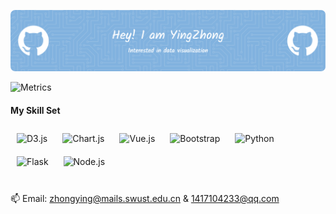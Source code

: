 ![name](https://github.com/zzhongying/zzhongying/blob/692e836142bec33194992c1e2e576dcc474e341a/img/github-header-image.png)

![Metrics](https://metrics.lecoq.io/zzhongying?template=classic&base.indepth=false&config.timezone=Asia%2FShanghai)

<h4> My Skill Set </h4>
<!-- <img src="https://github.com/zzhongying/zzhongying/blob/4b70b5c07815a90f96d716458332016793ad4bdc/img/skill1.png" height="25" /> -->
<div align="left">  
<!-- <img style="margin: 10px" src="https://profilinator.rishav.dev/skills-assets/html5-original-wordmark.svg" alt="HTML5" height="50" />  
<img style="margin: 10px" src="https://profilinator.rishav.dev/skills-assets/css3-original-wordmark.svg" alt="CSS3" height="50" />   -->
<img style="margin: 10px" src="https://profilinator.rishav.dev/skills-assets/d3.png" alt="D3.js" height="50" />  
<img style="margin: 10px" src="https://profilinator.rishav.dev/skills-assets/logo-title.svg" alt="Chart.js" height="50" />  
<img style="margin: 10px" src="https://profilinator.rishav.dev/skills-assets/vuejs-original-wordmark.svg" alt="Vue.js" height="50" />  
<img style="margin: 10px" src="https://profilinator.rishav.dev/skills-assets/bootstrap-plain.svg" alt="Bootstrap" height="50" />  
<img style="margin: 10px" src="https://profilinator.rishav.dev/skills-assets/python-original.svg" alt="Python" height="50" />  
<img style="margin: 10px" src="https://profilinator.rishav.dev/skills-assets/flask.png" alt="Flask" height="50" />  
<img style="margin: 10px" src="https://profilinator.rishav.dev/skills-assets/nodejs-original-wordmark.svg" alt="Node.js" height="50" />  
</div>
</br>

 📫 Email: zhongying@mails.swust.edu.cn & 1417104233@qq.com

<!-- <img src="https://github.com/zzhongying/zzhongying/blob/1a30f689d1386929fe810964b5a638dd0334443d/img/contact.png" width="100" /> -->

<!-- [![Top Langs](https://github-readme-stats.vercel.app/api/top-langs/?username=zzhongying&layout=compact)](https://github.com/zzhongying/github-readme-stats)
 -->
<!-- ![Visitor Count](https://profile-counter.glitch.me/zzhongying/count.svg) -->
<!--
**zzhongying/zzhongying** is a ✨ _special_ ✨ repository because its `README.md` (this file) appears on your GitHub profile.

Here are some ideas to get you started:

- 🔭 I’m currently working on ...
- 🌱 I’m currently learning ...
- 👯 I’m looking to collaborate on ...
- 🤔 I’m looking for help with ...
- 💬 Ask me about ...
- 📫 How to reach me: ...
- 😄 Pronouns: ...
- ⚡ Fun fact: ...
-->
